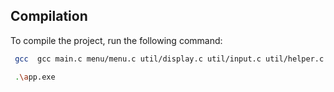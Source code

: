 ## Compilation

To compile the project, run the following command:

```bash
 gcc  gcc main.c menu/menu.c util/display.c util/input.c util/helper.c model/product.c -Iutil -o app

 .\app.exe